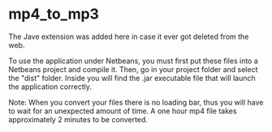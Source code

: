 # mp4_to_mp3

The Jave extension was added here in case it ever got deleted from the web.

To use the application under Netbeans, you must first put these files into a Netbeans project and compile it. Then, go in your 
project  folder and select the "dist" folder. Inside you will find the .jar executable file that will launch the application 
correctly.

Note: When you convert your files there is no loading bar, thus you will have to wait for an unexpected amount of time.
A one hour mp4 file takes approximately 2 minutes to be converted.

